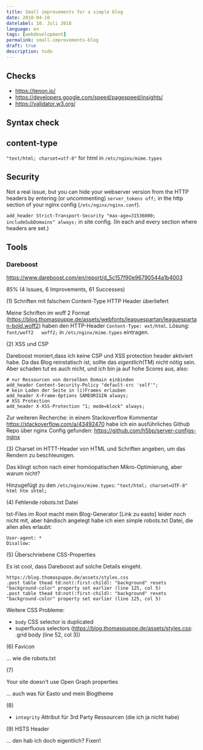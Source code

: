 ```yaml
---
title: Small improvements for a simple blog
date: 2018-04-10
datelabel: 10. Juli 2018
language: en
tags: [webdevelopment]
permalink: small-improvements-blog
draft: true
description: todo
---
```



## Checks

- https://tenon.io/
- https://developers.google.com/speed/pagespeed/insights/
- https://validator.w3.org/


## Syntax check



## content-type

`"text/html; charset=utf-8"` for html in `/etc/nginx/mime.types`


## Security

Not a real issue, but you can hide your webserver version from the HTTP headers by entering (or uncommenting) `server_tokens off;` in the http section of your nginx config (`/etc/nginx/nginx.conf`).


`add_header Strict-Transport-Security "max-age=31536000; includeSubDomains" always;` in site config. (In each and every section where headers are set.)


## Tools

### Dareboost

https://www.dareboost.com/en/report/d_5c157f90e96790544a1b4003

85% (4 Issues, 6 Improvements, 61 Successes)

(1) Schriften mit falschem Content-Type HTTP Header überliefert

Meine Schriften im woff 2 Format (https://blog.thomaspuppe.de/assets/webfonts/leaguespartan/leaguespartan-bold.woff2) haben den HTTP-Header `Content-Type: ext/html`. Lösung: `font/woff2   woff2;` in `/etc/nginx/mime.types` eintragen.


(2) XSS und CSP

Dareboost moniert,dass ich keine CSP und XSS protection header aktiviert habe. Da das Blog reinstatisch ist, sollte das _eigentlich_(TM) nicht nötig sein. Aber schaden tut es auch nicht, und ich bin ja auf hohe Scores aus, also:

	# nur Ressourcen von derselben Domain einbinden
	add_header Content-Security-Policy "default-src 'self'";
	# kein Laden der Seite in (i)Frames erlauben
	add_header X-Frame-Options SAMEORIGIN always;
	# XSS Protection
	add_header X-XSS-Protection "1; mode=block" always;

Zur weiteren Recherche: in einem Stackoverflow Kommentar https://stackoverflow.com/a/43492470 habe ich ein ausführliches Github Repo über nginx Config gefunden: https://github.com/h5bp/server-configs-nginx

(3) Charset im HTTT-Header von HTML und Schriften angeben, um das Rendern zu beschleunigen.

Das klingt schon nach einer homöopatischen Mikro-Optimierung, aber warum nicht?

Hinzugefügt zu den `/etc/nginx/mime.types`: `"text/html; charset=UTF-8" html htm shtml;`

(4) Fehlende robots.txt Datei

txt-Files im Root macht mein Blog-Generator [Link zu easto] leider noch nicht mit, aber händisch angelegt habe ich eien simple robots.txt Datei, die allen alles erlaubt:

	User-agent: *
	Disallow:


(5) Überschriebene CSS-Properties

Es ist cool, dass Dareboost auf solche Details eingeht.

	https://blog.thomaspuppe.de/assets/styles.css
    .post table thead td:not(:first-child): "background" resets "background-color" property set earlier (line 125, col 5)
    .post table thead td:not(:first-child): "background" resets "background-color" property set earlier (line 125, col 5)

Weitere CSS Probleme:

- `body` CSS selector is duplicated
- superfluous selectors (https://blog.thomaspuppe.de/assets/styles.css: .grid body (line 52, col 3))

(6) Favicon

... wie die robots.txt

(7)

Your site doesn't use Open Graph properties

<meta property="og:title" content="The title" />
<meta property="og:type" content="The type" />
<meta property="og:url" content="http://url.com/" />
<meta property="og:image" content="http://image.jpg" />

... auch was für Easto und mein Blogtheme

(8)

- `integrity` Attribut für 3rd Party Ressourcen (die ich ja nicht habe)

(9) HSTS Header

... den hab ich doch eigentlich? Fixen!
